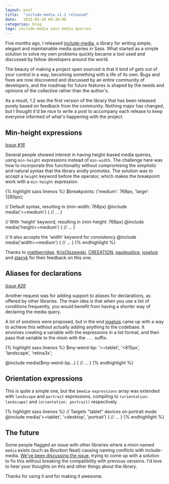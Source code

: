 ```yaml
---
layout: post
title:  "include-media v1.2 released"
date:   2015-05-20 09:30:00
categories: blog
tags: include-media sass media queries
---
```

Five months ago, I released [include-media](http://include-media.com), a library for writing simple, elegant and maintainable media queries in Sass. What started as a simple solution to solve my own problems quickly became a tool used and discussed by fellow developers around the world.<!--more-->

The beauty of making a project open sourced is that it kind of gets out of your control in a way, becoming something with a life of its own. Bugs and fixes are now discovered and discussed by an entire community of developers, and the roadmap for future features is shaped by the needs and opinions of the collective rather than the author's.

As a result, 1.2 was the first version of the library that has been released purely based on feedback from the community. Nothing major has changed, but I thought it'd be nice to write a post to accompany each release to keep everyone informed of what's happening with the project.

## Min-height expressions

*[Issue #16](https://github.com/eduardoboucas/include-media/issues/16)*

Several people showed interest in having height-based media queries, using `min-height` expressions instead of `min-width`. The challenge here was how to incorporate this functionality without compromising the simplistic and natural syntax that the library avidly promotes. The solution was to accept a `height` keyword before the operator, which makes the breakpoint work with a `min-height` expression.

{% highlight sass linenos %}
$breakpoints: ('medium': 768px, 'large': 1280px);

// Default syntax, resulting in (min-width: 768px)
@include media('>=medium') {
    // ...
}

// With 'height' keyword, resulting in (min-height: 768px)
@include media('height>=medium') {
    // ...
}

// It also accepts the 'width' keyword for consistency
@include media('width>=medium') {
    // ...
}
{% endhighlight %}

Thanks to [mattberridge](https://github.com/mattberridge), [KrisOlszewski](https://github.com/KrisOlszewski), [CREEATION](https://github.com/CREEATION), [pauleustice](https://github.com/pauleustice), [joseluis](https://github.com/joseluis) and [stacyk](https://github.com/stacyk) for their feedback on this one.

## Aliases for declarations

*[Issue #26](https://github.com/eduardoboucas/include-media/issues/26)*

Another request was for adding support to aliases for declarations, as offered by other libraries. The main idea is that when you use a list of conditions frequently, you would benefit from having a shorter way of declaring the media query.

A lot of solutions were proposed, but in the end [joseluis](https://github.com/joseluis) came up with a way to achieve this without actually adding anything to the codebase. It envolves creating a variable with the expressions in a list format, and then pass that variable to the mixin with the `...` suffix.

{% highlight sass linenos %}
$my-weird-bp: '>=tablet', '<815px', 'landscape', 'retina3x';

@include media($my-weird-bp...) {
    // ...
}
{% endhighlight %}

## Orientation expressions

This is quite a simple one, but the `$media-expressions` array was extended with `landscape` and `portrait` expressions, compiling to `(orientation: landscape)` and `(orientation: portrait)` respectively.

{% highlight sass linenos %}
// Targets "tablet" devices on portrait mode
@include media('>=tablet', '<desktop', 'portrait') {
    // ...
}
{% endhighlight %}

## The future

Some people flagged an issue with other libraries where a mixin named `media` exists (such as Bourbon Neat) causing naming conflicts with include-media. [We've been discussing the issue](https://github.com/eduardoboucas/include-media/issues/32), trying to come up with a solution to fix this without breaking the compatibility with previous versions. I'd love to hear your thoughts on this and other things about the library.

Thanks for using it and for making it awesome.<!--tomb-->
